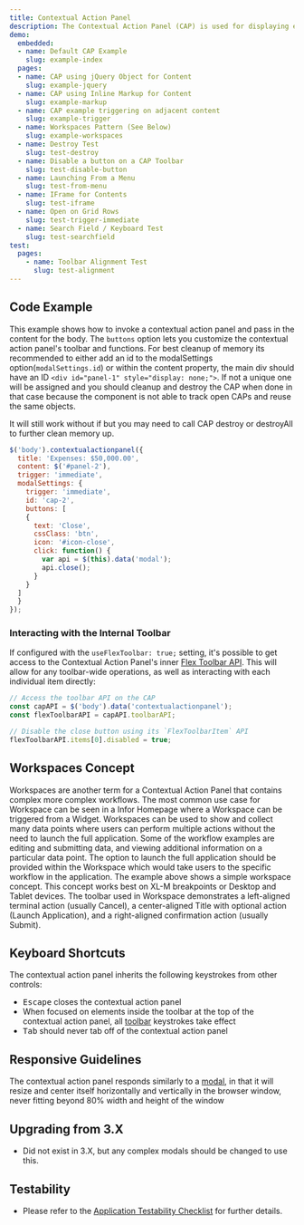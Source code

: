 ```yaml
---
title: Contextual Action Panel
description: The Contextual Action Panel (CAP) is used for displaying entire workflows in a Modal-style setting.
demo:
  embedded:
  - name: Default CAP Example
    slug: example-index
  pages:
  - name: CAP using jQuery Object for Content
    slug: example-jquery
  - name: CAP using Inline Markup for Content
    slug: example-markup
  - name: CAP example triggering on adjacent content
    slug: example-trigger
  - name: Workspaces Pattern (See Below)
    slug: example-workspaces
  - name: Destroy Test
    slug: test-destroy
  - name: Disable a button on a CAP Toolbar
    slug: test-disable-button
  - name: Launching From a Menu
    slug: test-from-menu
  - name: IFrame for Contents
    slug: test-iframe
  - name: Open on Grid Rows
    slug: test-trigger-immediate
  - name: Search Field / Keyboard Test
    slug: test-searchfield
test:
  pages:
    - name: Toolbar Alignment Test
      slug: test-alignment
---
```


## Code Example

This example shows how to invoke a contextual action panel and pass in the content for the body. The `buttons` option lets you customize the contextual action panel's toolbar and functions. For best cleanup of memory its recommended to either add an id to the modalSettings option(`modalSettings.id`) or within the content property, the main div should have an ID `<div id="panel-1" style="display: none;">`. If not a unique one will be assigned and you should cleanup and destroy the CAP when done in that case because the component is not able to track open CAPs and reuse the same objects.

It will still work without if but you may need to call CAP destroy or destroyAll to further clean memory up.

```javascript
$('body').contextualactionpanel({
  title: 'Expenses: $50,000.00',
  content: $('#panel-2'),
  trigger: 'immediate',
  modalSettings: {
    trigger: 'immediate',
    id: 'cap-2',
    buttons: [
    {
      text: 'Close',
      cssClass: 'btn',
      icon: '#icon-close',
      click: function() {
        var api = $(this).data('modal');
        api.close();
      }
    }
  ]
  }
});
```

### Interacting with the Internal Toolbar

If configured with the `useFlexToolbar: true;` setting, it's possible to get access to the Contextual Action Panel's inner [Flex Toolbar API]('./toolbar-flex'). This will allow for any toolbar-wide operations, as well as interacting with each individual item directly:

```js
// Access the toolbar API on the CAP
const capAPI = $('body').data('contextualactionpanel');
const flexToolbarAPI = capAPI.toolbarAPI;

// Disable the close button using its `FlexToolbarItem` API
flexToolbarAPI.items[0].disabled = true;
```

## Workspaces Concept

Workspaces are another term for a Contextual Action Panel that contains complex more complex workflows. The most
common use case for Workspace can be seen in a Infor Homepage where a Workspace can be triggered from a Widget. Workspaces can be used to show and collect many data points where users can perform multiple actions without the need
to launch the full application. Some of the workflow examples are editing and submitting data, and viewing additional
information on a particular data point. The option to launch the full application should be provided within the
Workspace which would take users to the specific workflow in the application. The example above shows a simple
workspace concept. This concept works best on XL-M breakpoints or Desktop and Tablet devices. The toolbar used in
Workspace demonstrates a left-aligned terminal action (usually Cancel), a center-aligned Title with optional action
 (Launch Application), and a right-aligned confirmation action (usually Submit).

## Keyboard Shortcuts

The contextual action panel inherits the following keystrokes from other controls:

- <kbd>Escape</kbd> closes the contextual action panel
- When focused on elements inside the toolbar at the top of the contextual action panel, all [toolbar](./toolbar) keystrokes take effect
- <kbd>Tab</kbd> should never tab off of the contextual action panel

## Responsive Guidelines

The contextual action panel responds similarly to a [modal](./modal), in that it will resize and center itself horizontally and vertically in the browser window, never fitting beyond 80% width and height of the window

## Upgrading from 3.X

- Did not exist in 3.X, but any complex modals should be changed to use this.

## Testability

- Please refer to the [Application Testability Checklist](https://design.infor.com/resources/application-testability-checklist) for further details.
